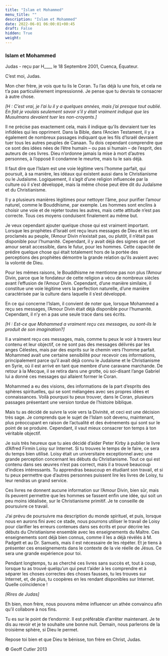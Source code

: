 ```yaml
---
title: "Islam et Mohammed"
menu_title: ""
description: "Islam et Mohammed"
date: 2022-06-01 06:00:01+00:45
draft: False
hidden: True
weight:
---
```

### Islam et Mohammed

Judas - reçu par H____ le 18 Septembre 2001, Cuenca, Équateur.

C’est moi, Judas.

Mon cher frère, je vois que tu lis le Coran. Tu l’as déjà lu une fois, et cela ne t’a pas particulièrement impressionné. Je pense que tu devrais te consacrer à autre chose.

*[H : C’est  vrai, je l’ai lu il y a quelques années, mais j’ai presque tout oublié. En fait je voulais seulement savoir s’il y était vraiment indiqué que les Musulmans devaient tuer les non-croyants.]*

Il ne précise pas exactement cela, mais il indique qu’ils devraient tuer les infidèles qui les oppriment. Dans la Bible, dans l’Ancien Testament, il y a également de nombreux passages indiquant que les fils d’Israël devraient tuer tous les autres peuples de Canaan. Tu dois cependant comprendre que ce sont des idées nées de l’être humain – ou pas si humain – de l’esprit, des auteurs de ces livres. Dieu n’ordonne jamais la mise à mort d’autres personnes, à l’opposé Il condamne le meurtre, mais tu le sais déjà.

Il faut dire que l’Islam est une voie légitime vers l’homme parfait, qui poursuit, à sa manière, les idéaux qui existent aussi dans le Christianisme ou le Judaïsme. Logiquement, il s’agit d’une religion influencée par la culture où il s’est développé, mais la même chose peut être dit du Judaïsme et du Christianisme.

Il y a plusieurs manières légitimes pour nettoyer l’âme, pour purifier l’amour naturel, comme le Bouddhisme, par exemple. Les hommes sont enclins à choisir une voie et de rejeter toutes les autres, mais cette attitude n’est pas correcte. Tous ces moyens conduisent finalement au même but.

Je veux cependant ajouter quelque chose qui est vraiment important. Lorsque les prophètes d’Israël ont reçu leurs messages de Dieu et les ont proclamés au peuple, l’Amour Divin n’existait pas, ou plutôt, il n’était pas disponible pour l’humanité. Cependant, il y avait déjà des signes que cet amour serait accessible, dans le futur, pour les hommes. Cette capacité de prédire quelque chose qui était totalement hors de la portée des perceptions des prophètes démontre la grande relation qu’ils avaient avec la volonté de Dieu.

Pour les mêmes raisons, le Bouddhisme ne mentionne pas non plus l’Amour Divin, parce que le fondateur de cette religion a vécu de nombreux siècles avant l’effusion de l’Amour Divin. Cependant, d’une manière similaire, il constitue une voie légitime vers la perfection naturelle, d’une manière caractérisée par la culture dans laquelle il s’est développé.

En ce qui concerne l’Islam, il convient de noter que, lorsque Mohammed a reçu ses messages, l’Amour Divin était déjà disponible pour l’humanité. Cependant, il n’y en a pas une seule trace dans ses écrits.

*[H : Est-ce que Mohammed a vraiment reçu ces messages, ou sont-ils le produit de son imagination?]*

Il a vraiment reçu ces messages, mais, comme tu peux le voir à travers leur contenu et leur objectif, ce ne sont pas des messages délivrés par les anges Célestes, mais par des esprits sur le chemin vers l’homme parfait. Mohammed avait une certaine sensibilité pour recevoir ces informations, principalement parce qu’il avait déjà connu le Judaïsme et le Christianisme en Syrie, où il est arrivé en tant que membre d’une caravane marchande. De retour à la Mecque, il se retira dans une grotte, où soi-disant l’ange Gabriel lui a donné ces messages qui allaient former le Coran.

Mohammed a eu des visions, des informations de la part d’esprits des sphères spirituelles, qui se sont mélangées avec ses propres idées et connaissances. Voilà pourquoi tu peux trouver, dans le Coran, plusieurs passages présentant une version tordue de l’histoire biblique.

Mais tu as décidé de suivre la voie vers la Divinité, et ceci est une décision très sage. Je comprends que le sujet de l’Islam soit devenu, maintenant, plus préoccupant en raison de l’actualité et des événements qui sont sur le point de se produire. Cependant, il vaut mieux consacrer ton temps à ton véritable objectif.

Je suis très heureux que tu aies décidé d’aider Peter Kirby à publier le livre d’Alfred Firmin Loisy sur Internet. Si tu trouves le temps de le faire, ce sera du temps bien utilisé. Loisy était un universitaire exceptionnel avec une grande perception concernant les débuts du Christianisme. Tout ce qui est contenu dans ses œuvres n’est pas correct, mais il a trouvé beaucoup d’indices intéressants. Tu apprendras beaucoup en étudiant son travail, et si tu peux permettre que d’autres personnes puissent lire les livres de Loisy, tu leur rendras un grand service.

Ces livres ne donnent aucune information sur l’Amour Divin, bien sûr, mais ils peuvent permettre que les hommes se fassent enfin une idée, qui soit un peu moins idéalisée, sur le Christianisme primitif. Je te conseille de poursuivre ce travail.

J’ai prévu de poursuivre ma description du monde spirituel, et puis, lorsque nous en aurons fini avec ce stade, nous pourrons utiliser le travail de Loisy pour clarifier les erreurs contenues dans ses écrits et pour décrire les débuts du Christianisme ensemble avec les enseignements du Maître. Ces enseignements sont déjà bien connus, comme il les a déjà révélés à M. Padgett et au Dr. Samuels, mais il est nécessaire de les répéter. Et je tiens à présenter ces enseignements dans le contexte de la vie réelle de Jésus. Ce sera une grande expérience pour toi.

Pendant longtemps, tu as cherché ces livres sans succès et, tout à coup, lorsque tu as trouvé quelqu’un qui peut t’aider à les comprendre et à séparer les choses correctes des choses fausses, tu les trouves sur Internet, et, de plus, tu coopères en les rendant disponibles sur Internet. Quelle coïncidence !

*[Rires de Judas]*

Eh bien, mon frère, nous pouvons même influencer un athée convaincu afin qu’il collabore à nos fins.

Tu es sur le point de t’endormir. Il est préférable d’arrêter maintenant. Je te dis au revoir et je te souhaite une bonne nuit. Demain, nous parlerons de la troisième sphère, si Dieu le permet.

Repose toi bien et que Dieu te bénisse, ton frère en Christ, Judas.

© Geoff Cutler 2013
